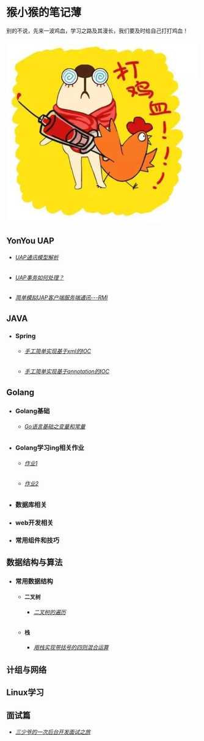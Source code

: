 #                                               猴小猴的笔记薄

别的不说，先来一波鸡血，学习之路及其漫长，我们要及时给自己打打鸡血！

![](https://github.com/stevenhoukai/myblog/blob/main/images/timg.jpg)

## **YonYou UAP**

- ###### *[UAP通讯模型解析](https://stevenhoukai.github.io/2019/07/19/20190719-2/)*

- ###### *[UAP事务如何处理？](https://stevenhoukai.github.io/2019/07/24/20190724/)*

- ###### *[简单模拟UAP客户端服务端通讯---RMI](https://stevenhoukai.github.io/2019/08/05/20190805/)*

## **JAVA**

- ### **Spring**

  - ###### *[手工简单实现基于xml的IOC](https://stevenhoukai.github.io/2020/01/28/20200127springioc/)*

  - ###### *[手工简单实现基于annotation的IOC](https://stevenhoukai.github.io/2020/01/29/springioc-anno/)*

## **Golang**

- ### Golang基础

  -  ###### *[Go语言基础之变量和常量]()*

- ### Golang学习ing相关作业

  - ###### *[作业1](https://stevenhoukai.github.io/2020/11/26/20201127-golangprectice1/)*

  - ###### *[作业2](https://stevenhoukai.github.io/2020/11/26/20201127-golangprectice1/)*

- ### 数据库相关

- ### web开发相关

- ### 常用组件和技巧

## **数据结构与算法**

- ###  常用数据结构

  - #### **二叉树**

    - ######  *[二叉树的遍历](https://stevenhoukai.github.io/2020/11/26/20201126-blbinarytree/)*
  
  - ####  **栈**
  
    - ######  *[用栈实现带括号的四则混合运算](https://stevenhoukai.github.io/2020/11/25/20201125-selfcomputer/)*

## **计组与网络**

## **Linux学习**

## **面试篇**

- ###### *[三少爷的一次后台开发面试之旅](https://stevenhoukai.github.io/2020/11/21/20201121-ms1/)* 


